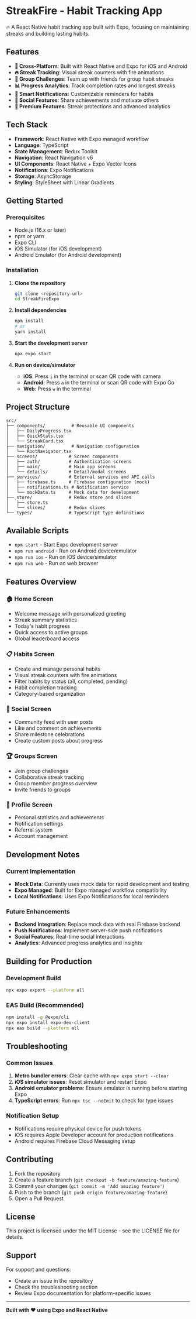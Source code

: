 # StreakFire - Habit Tracking App

🔥 A React Native habit tracking app built with Expo, focusing on maintaining streaks and building lasting habits.

## Features

- **📱 Cross-Platform**: Built with React Native and Expo for iOS and Android
- **🔥 Streak Tracking**: Visual streak counters with fire animations
- **👥 Group Challenges**: Team up with friends for group habit streaks
- **📊 Progress Analytics**: Track completion rates and longest streaks
- **🔔 Smart Notifications**: Customizable reminders for habits
- **🎯 Social Features**: Share achievements and motivate others
- **💎 Premium Features**: Streak protections and advanced analytics

## Tech Stack

- **Framework**: React Native with Expo managed workflow
- **Language**: TypeScript
- **State Management**: Redux Toolkit
- **Navigation**: React Navigation v6
- **UI Components**: React Native + Expo Vector Icons
- **Notifications**: Expo Notifications
- **Storage**: AsyncStorage
- **Styling**: StyleSheet with Linear Gradients

## Getting Started

### Prerequisites

- Node.js (16.x or later)
- npm or yarn
- Expo CLI
- iOS Simulator (for iOS development)
- Android Emulator (for Android development)

### Installation

1. **Clone the repository**
   ```bash
   git clone <repository-url>
   cd StreakFireExpo
   ```

2. **Install dependencies**
   ```bash
   npm install
   # or
   yarn install
   ```

3. **Start the development server**
   ```bash
   npx expo start
   ```

4. **Run on device/simulator**
   - **iOS**: Press `i` in the terminal or scan QR code with camera
   - **Android**: Press `a` in the terminal or scan QR code with Expo Go
   - **Web**: Press `w` in the terminal

## Project Structure

```
src/
├── components/          # Reusable UI components
│   ├── DailyProgress.tsx
│   ├── QuickStats.tsx
│   └── StreakCard.tsx
├── navigation/          # Navigation configuration
│   └── RootNavigator.tsx
├── screens/            # Screen components
│   ├── auth/           # Authentication screens
│   ├── main/           # Main app screens
│   └── details/        # Detail/modal screens
├── services/           # External services and API calls
│   ├── firebase.ts     # Firebase configuration (mock)
│   ├── notifications.ts # Notification service
│   └── mockData.ts     # Mock data for development
├── store/              # Redux store and slices
│   ├── store.ts
│   └── slices/         # Redux slices
└── types/              # TypeScript type definitions
```

## Available Scripts

- `npm start` - Start Expo development server
- `npm run android` - Run on Android device/emulator
- `npm run ios` - Run on iOS device/simulator
- `npm run web` - Run on web browser

## Features Overview

### 🏠 Home Screen
- Welcome message with personalized greeting
- Streak summary statistics
- Today's habit progress
- Quick access to active groups
- Global leaderboard access

### 📋 Habits Screen
- Create and manage personal habits
- Visual streak counters with fire animations
- Filter habits by status (all, completed, pending)
- Habit completion tracking
- Category-based organization

### 👥 Social Screen
- Community feed with user posts
- Like and comment on achievements
- Share milestone celebrations
- Create custom posts about progress

### 🏆 Groups Screen
- Join group challenges
- Collaborative streak tracking
- Group member progress overview
- Invite friends to groups

### 👤 Profile Screen
- Personal statistics and achievements
- Notification settings
- Referral system
- Account management

## Development Notes

### Current Implementation
- **Mock Data**: Currently uses mock data for rapid development and testing
- **Expo Managed**: Built for Expo managed workflow compatibility
- **Local Notifications**: Uses Expo Notifications for local reminders

### Future Enhancements
- **Backend Integration**: Replace mock data with real Firebase backend
- **Push Notifications**: Implement server-side push notifications
- **Social Features**: Real-time social interactions
- **Analytics**: Advanced progress analytics and insights

## Building for Production

### Development Build
```bash
npx expo export --platform all
```

### EAS Build (Recommended)
```bash
npm install -g @expo/cli
npx expo install expo-dev-client
npx eas build --platform all
```

## Troubleshooting

### Common Issues

1. **Metro bundler errors**: Clear cache with `npx expo start --clear`
2. **iOS simulator issues**: Reset simulator and restart Expo
3. **Android emulator problems**: Ensure emulator is running before starting Expo
4. **TypeScript errors**: Run `npx tsc --noEmit` to check for type issues

### Notification Setup
- Notifications require physical device for push tokens
- iOS requires Apple Developer account for production notifications
- Android requires Firebase Cloud Messaging setup

## Contributing

1. Fork the repository
2. Create a feature branch (`git checkout -b feature/amazing-feature`)
3. Commit your changes (`git commit -m 'Add amazing feature'`)
4. Push to the branch (`git push origin feature/amazing-feature`)
5. Open a Pull Request

## License

This project is licensed under the MIT License - see the LICENSE file for details.

## Support

For support and questions:
- Create an issue in the repository
- Check the troubleshooting section
- Review Expo documentation for platform-specific issues

---

**Built with ❤️ using Expo and React Native**
